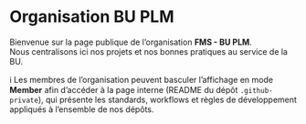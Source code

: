 # Organisation BU PLM

Bienvenue sur la page publique de l’organisation **FMS - BU PLM**.  
Nous centralisons ici nos projets et nos bonnes pratiques au service de la BU.

ℹ️ Les membres de l’organisation peuvent basculer l’affichage en mode **Member** afin d’accéder à la page interne (README du dépôt `.github-private`), qui présente les standards, workflows et règles de développement appliqués à l’ensemble de nos dépôts.
